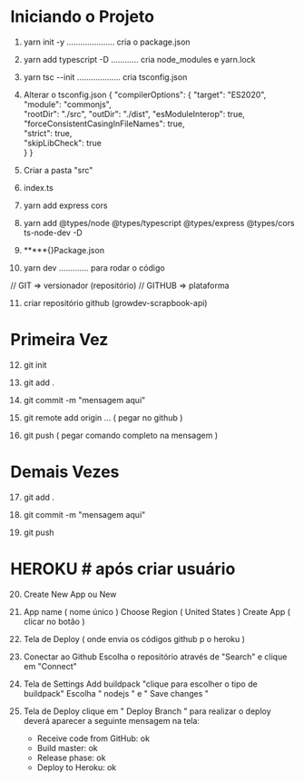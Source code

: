 # Iniciando o Projeto #
1.  yarn init -y     ..................... cria o package.json
2.  yarn add typescript -D    ............ cria node_modules e yarn.lock
3.  yarn tsc --init    ................... cria tsconfig.json

4.  Alterar o tsconfig.json
{
  "compilerOptions": {
    "target": "ES2020",  
    "module": "commonjs",  
    "rootDir": "./src", 
    "outDir": "./dist",
    "esModuleInterop": true, 
    "forceConsistentCasingInFileNames": true,  
    "strict": true,                                  
    "skipLibCheck": true                                
  }
}

5.  Criar a pasta "src"
6.  index.ts

7.  yarn add express cors

8.  yarn add @types/node @types/typescript @types/express @types/cors ts-node-dev -D

9. *****{}Package.json

10.  yarn dev ............. para rodar o código

// GIT => versionador (repositório)
// GITHUB => plataforma

11. criar repositório github (growdev-scrapbook-api)

# Primeira Vez #
12. git init

13. git add .

14. git commit -m "mensagem aqui"

15. git remote add origin ... ( pegar no github )

16. git push ( pegar comando completo na mensagem )

# Demais Vezes #
17. git add .

18. git commit -m "mensagem aqui"

19. git push

# HEROKU # após criar usuário #
20. Create New App ou New

21. App name ( nome único )
    Choose Region ( United States )
    Create App ( clicar no botão )

22. Tela de Deploy ( onde envia os códigos github p o heroku )

23. Conectar ao Github
    Escolha o repositório através de "Search" e clique em "Connect"

24. Tela de Settings
    Add buildpack "clique para escolher o tipo de buildpack" 
    Escolha " nodejs "  e " Save changes " 

25. Tela de Deploy
    clique em " Deploy Branch " para realizar o deploy
    deverá aparecer a seguinte mensagem na tela:
    * Receive code from GitHub: ok
    * Build master: ok
    * Release phase: ok
    * Deploy to Heroku: ok